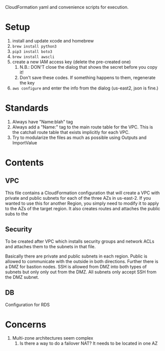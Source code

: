 CloudFormation yaml and convenience scripts for execution.

# Setup 
1. install and update xcode and homebrew
1. `brew install python3`
1. `pip3 install boto3`
1. `brew install awscli`
1. create a new IAM access key (delete the pre-created one)
    1. N.B.: DON'T close the dialog that shows the secret before you copy it!
    1. Don't save these codes. If something happens to them, regenerate the key
1. `aws configure` and enter the info from the dialog (us-east2, json is fine.)

# Standards
1. Always have "Name:blah" tag
1. Always add a "Name:" tag to the main route table for the VPC. This is the
catchall route table that exists implicitly for each VPC.
1. Try to modularize the files as much as possible using Outputs and ImportValue

# Contents
## VPC
This file contains a CloudFormation configuration that will create a VPC with
private and public subnets for each of the three AZs in us-east-2. If you wanted
to use this for another Region, you simply need to modify it to apply to the
AZs of the target region. It also creates routes and attaches the public subs
to the 

## Security
To be created after VPC which installs security groups and network ACLs and
attaches them to the subnets in that file.

Basically there are private and public subnets in each region. Public is allowed
to communicate with the outside in both directions. Further there is a DMZ for
bastion nodes. SSH is allowed from DMZ into both types of subnets but only
only out from the DMZ. All subnets only accept SSH from the DMZ subnet.

## DB
Configuration for RDS

# Concerns
1. Multi-zone architectures seem complex
    1. Is there a way to do a failover NAT? It needs to be located in one AZ
